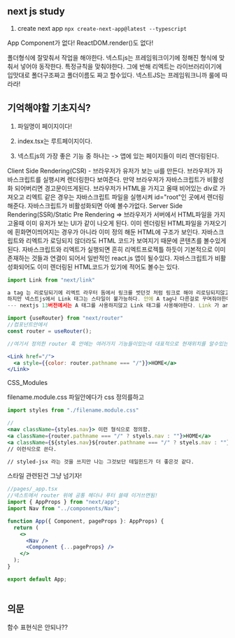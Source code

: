 ## next js study

1. create next app 
`npx create-next-app@latest --typescript`




App Component가 없다!
ReactDOM.render()도 없다!


폴더형식에 잘맞춰서 작업을 해야한다. 넥스트js는 프레임워크이기에 정해진 형식에 맞춰서 넣어야 동작한다. 특정규칙을 맞춰야한다.
그에 반해 리엑트는 라이브러리이기에 입맛대로 폴더구조짜고 폴더이름도 짜고 할수있다.
넥스트JS는 프레임워크니까 룰에 따라라!

## 기억해야할 기초지식?

1. 파일명이 페이지이다!

2. index.tsx는 루트페이지이다.

3. 넥스트js의 가장 좋은 기능 중 하나는 -> 앱에 있는 페이지들이 미리 렌더링된다.

Client Side Rendering(CSR) - 브라우저가 유저가 보는 ui를 만든다. 브라우저가 자바스크립트를 실행시켜 렌더링한다 보여준다. 만약 브라우저가 자바스크립트가 비활성화 되어버리면 경고문이뜨게된다. 브라우저가 HTML을 가지고 올때 비어있는 div로 가져오고 리엑트 같은 경우는 자바스크립트 파일을 실행시켜 id="root"인 곳에서 렌더링해준다. 자바스크립트가 비활성화되면 아예 볼수가없다.
Server Side Rendering(SSR)/Static Pre Rendering => 브라우저가 서버에서 HTML파일을 가지고올때 이미 유저가 보는 UI가 같이 나오게 된다. 이미 렌더링된 HTML파일을 가져오기에 흰화면이띄어지는 경우가 아니라 이미 정의 해둔 HTML에 구조가 보인다. 자바스크립트와 리엑트가 로딩되지 않더라도 HTML 코드가 보여지기 때문에 콘텐츠를 볼수있게 된다. 자바스크립트와 리엑트가 실행되면 흔히 리엑트프로젝틀 하듯이 기본적으로 이미 존재하는 것들과 연결이 되어서 일반적인 react.js 앱이 될수있다. 자바스크립트가 비활성화되어도 이미 렌더링된 HTML코드가 있기에 적어도 볼수는 있다.

```jsx
import Link from "next/link"

a tag 는 리로딩되기에 리엑트 라우터 돔에서 링크를 썻던것 처럼 링크로 해야 리로딩되지않고 빠르게 볼수있다.
하지만 넥스트js에서 Link 태그는 스타일이 불가능하다. 안에 A tag나 다른걸로 꾸며줘야한다. classname도 사용불가. 
--- nextjs 13버전에서는 A 태그를 사용하지않고 Link 태그를 사용해야한다. Link 가 anchor tag로 변경
```

```jsx
import {useRouter} from "next/router"
//컴포넌트안에서
const router = useRouter();

//여기서 정의한 router 훅 안에는 여러가지 기능들이있는데 대표적으로 현재위치를 알수있는 pathname이라는 것도있다.

<Link href="/">
  <a style={{color: router.pathname === "/"}}>HOME</a>
</Link>


```

CSS_Modules

filename.module.css 파일안에다가 css 정의를하고

```jsx
import styles from "./filename.module.css"

//
<nav className={styles.nav}> 이런 형식으로 정의함.
<a className={router.pathname === "/" ? styels.nav : ""}>HOME</a>
<a className={${styles.nav}${router.pathname === "/" ? styels.nav : ""}}>HOME</a>
// 이런식으로 쓴다.

// styled-jsx 라는 것을 쓰지만 나는 그것보단 테일윈드가 더 좋은것 같다.
```
스타일 관련된건 그냥 넘기자!

```jsx
//pages/_app.tsx
//넥스트에서 router 위에 공통 헤더나 푸터 쓸때 이거쓰면됨!
import { AppProps } from "next/app";
import Nav from "../components/Nav";

function App({ Component, pageProps }: AppProps) {
  return (
    <>
      <Nav />
      <Component {...pageProps} />
    </>
  );
}

export default App;



```


## 의문
함수 표현식은 안되나??